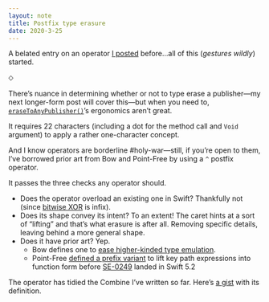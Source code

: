 ```yaml
---
layout: note
title: Postfix type erasure
date: 2020-3-25
---
```


A belated entry on an operator [I posted](https://twitter.com/jasdev/status/1223316966829699072) before…all of this (_gestures wildly_) started.

⬦

There’s nuance in determining whether or not to type erase a publisher—my next longer-form post will cover this—but when you need to, [`eraseToAnyPublisher()`](https://developer.apple.com/documentation/combine/publishers/output/3241611-erasetoanypublisher)’s ergonomics aren’t great.

It requires 22 characters (including a dot for the method call and `Void` argument) to apply a rather one-character concept.

And I know operators are borderline #holy-war—still, if you’re open to them, I’ve borrowed prior art from Bow and Point-Free by using a `^` postfix operator.

It passes the three checks any operator should.

- Does the operator overload an existing one in Swift? Thankfully not (since [bitwise XOR](https://docs.swift.org/swift-book/LanguageGuide/AdvancedOperators.html#ID33) is infix).
- Does its shape convey its intent? To an extent! The caret hints at a sort of “lifting” and that’s what erasure is after all. Removing specific details, leaving behind a more general shape.
- Does it have prior art? Yep.
	- Bow defines one to [ease higher-kinded type emulation](https://bow-swift.io/docs/fp-concepts/higher-kinded-types/#casting-and-the--operator).
	- Point-Free [defined a prefix variant](https://github.com/pointfreeco/swift-prelude/blob/c61b49392768a6fa90fe9508774cf90a80061c8b/Sources/Prelude/KeyPath.swift#L25-L31) to lift key path expressions into function form before [SE-0249](https://github.com/apple/swift-evolution/blob/53c2e80bdede03b99aee683fe6399b6e4cf0bf95/proposals/0249-key-path-literal-function-expressions.md) landed in Swift 5.2

The operator has tidied the Combine I’ve written so far. Here’s [a gist](https://gist.github.com/jasdev/0cf0663c4f54446b046f946b1f7af5a9#file-postfix_type_erasure-swift) with its definition.

<script src="https://gist.github.com/jasdev/0cf0663c4f54446b046f946b1f7af5a9.js"></script>
